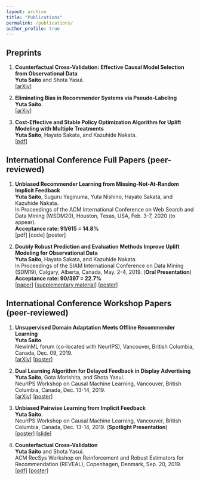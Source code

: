 ```yaml
---
layout: archive
title: "Publications"
permalink: /publications/
author_profile: true
---
```


## Preprints
1.   **Counterfactual Cross-Validation: Effective Causal Model Selection from Observational Data**  
__Yuta Saito__ and Shota Yasui.  
[[arXiv](https://arxiv.org/abs/1909.05299)]  

2. **Eliminating Bias in Recommender Systems via Pseudo-Labeling**  
__Yuta Saito__.  <br>
[[arXiv](https://arxiv.org/abs/1910.01444)]  

3. **Cost-Effective and Stable Policy Optimization Algorithm for Uplift Modeling with Multiple Treatments**    
__Yuta Saito__, Hayato Sakata, and Kazuhide Nakata.  
[[pdf](https://usaito.github.io/files/varts.pdf)]  

## International Conference Full Papers (peer-reviewed)

1. **Unbiased Recommender Learning from Missing-Not-At-Random Implicit Feedback**  
__Yuta Saito__, Suguru Yaginuma, Yuta Nishino, Hayato Sakata, and Kazuhide Nakata.  
In Proceedings of the ACM International Conference on Web Search and Data Mining (WSDM20), Houston, Texas, USA, Feb. 3-7, 2020 (to appear).  
__Acceptance rate: 91/615 = 14.8%__  
[pdf] [code] [poster]

2.  **Doubly Robust Prediction and Evaluation Methods Improve Uplift Modeling for Observational Data**  
__Yuta Saito__, Hayato Sakata, and Kazuhide Nakata.  
 In Proceedings of the SIAM International Conference on Data Mining (SDM19), Calgary, Alberta, Canada, May. 2-4, 2019. (__Oral Presentation__) <br>
 __Acceptance rate: 90/397 = 22.7%__  
 [[paper](https://epubs.siam.org/doi/abs/10.1137/1.9781611975673.53)] [[supplementary material](https://usaito.github.io/files/SDM19_appendix.pdf)] [[poster](https://usaito.github.io/files/SDM19_poster.pdf)]


## International Conference Workshop Papers (peer-reviewed)

 1. **Unsupervised Domain Adaptation Meets Offline Recommender Learning**  
 __Yuta Saito__. <br>
 NewInML forum (co-located with NeurIPS), Vancouver, British Columbia, Canada, Dec. 09, 2019. <br>
 [[arXiv](https://arxiv.org/abs/1910.07295)] [[poster](https://usaito.github.io/files/damf_ws_poster.pdf)]

 2. **Dual Learning Algorithm for Delayed Feedback in Display Advertising**  
 __Yuta Saito__, Gota Morishita, and Shota Yasui.  
 NeurIPS Workshop on Causal Machine Learning, Vancouver, British Columbia, Canada, Dec. 13-14, 2019.  
 [[arXiv](https://arxiv.org/abs/1910.01847)] [[poster](https://usaito.github.io/files/dladf_ws_poster.pdf)]

 3. **Unbiased Pairwise Learning from Implicit Feedback**  <br> __Yuta Saito__.  <br>
 NeurIPS Workshop on Causal Machine Learning, Vancouver, British Columbia, Canada, Dec. 13-14, 2019. (__Spotlight Presentation__) <br>
[[poster](https://usaito.github.io/files/ubpr_ws_poster.pdf)] [[slide](https://usaito.github.io/files/ubpr_ws_slide.pdf)]


 4. **Counterfactual Cross-Validation**  
 __Yuta Saito__ and Shota Yasui.  
 ACM RecSys Workshop on Reinforcement and Robust Estimators for Recommendation (REVEAL), Copenhagen, Denmark, Sep. 20, 2019.  
 [[pdf](https://usaito.github.io/files/cfcv_ws.pdf)] [[poster](https://usaito.github.io/files/cfcv_ws_poster.pdf)]

